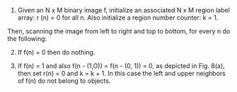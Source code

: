 1. Given an N x M binary image f, initialize an associated
N x M region label array: r (n) = 0 for all n. Also initialize
a region number counter: k = 1.

Then, scanning the image from left to right and top to
bottom, for every n do the following:

2. If f(n) = 0 then do nothing.

3. If f(n) = 1 and also f(n - (1,O)) = f(n - (0, 1)) = 0,
as depicted in Fig. 8(a), then set r(n) = 0 and k = k + 1.
In this case the left and upper neighbors of f(n) do not
belong to objects.